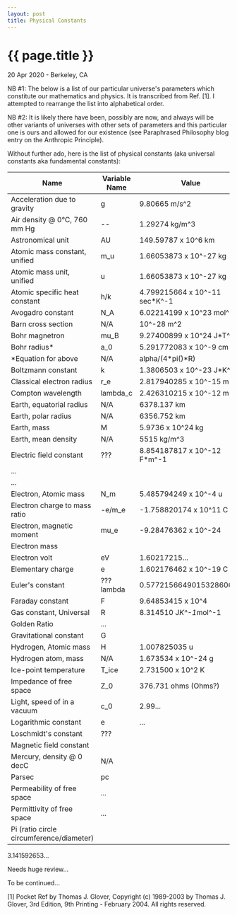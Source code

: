 ```yaml
---
layout: post
title: Physical Constants
---
```


{{ page.title }}
================

<p class="meta">20 Apr 2020 - Berkeley, CA</p>

NB #1: The below is a list of our particular universe's parameters which constitute our mathematics and physics. It is transcribed from Ref. [1]. I attempted to rearrange the list into alphabetical order.

NB #2: It is likely there have been, possibly are now, and always will be other variants of universes with other sets of parameters and this particular one is ours and allowed for our existence (see Paraphrased Philosophy blog entry on the Anthropic Principle).

Without further ado, here is the list of physical constants (aka universal constants aka fundamental constants):

| Name | Variable Name | Value |
| --- | --- | --- |
| Acceleration due to gravity | g | 9.80665 m/s^2 |
| Air density @ 0°C, 760 mm Hg | -- | 1.29274 kg/m^3 |
| Astronomical unit | AU | 149.59787 x 10^6 km |
| Atomic mass constant, unified | m_u | 1.66053873 x 10^-27 kg |
| Atomic mass unit, unified | u | 1.66053873 x 10^-27 kg |
| Atomic specific heat constant | h/k | 4.799215664 x 10^-11 sec*K^-1 |
| Avogadro constant | N_A | 6.02214199 x 10^23 mol^-1 |
| Barn cross section | N/A | 10^-28 m^2 |
| Bohr magnetron | mu_B | 9.27400899 x 10^24 J*T^-1 |
| Bohr radius* | a_0 | 5.291772083 x 10^-9 cm |
| *Equation for above | N/A | alpha/(4*pi()*R) |
| Boltzmann constant | k | 1.3806503 x 10^-23 J*K^-1 |
| Classical electron radius | r_e | 2.817940285 x 10^-15 m |
| Compton wavelength | lambda_c | 2.426310215 x 10^-12 m |
| Earth, equatorial radius | N/A | 6378.137 km |
| Earth, polar radius | N/A | 6356.752 km |
| Earth, mass | M | 5.9736 x 10^24 kg |
| Earth, mean density | N/A | 5515 kg/m^3 |
| Electric field constant | ??? | 8.854187817 x 10^-12 F*m^-1 |
| ... |
| ... |
| Electron, Atomic mass | N_m | 5.485794249 x 10^-4 u |
| Electron charge to mass ratio | -e/m_e | -1.758820174 x 10^11 C |
| Electron, magnetic moment | mu_e | -9.28476362 x 10^-24 |
| Electron mass | 
| Electron volt | eV | 1.60217215... |
| Elementary charge | e | 1.602176462 x 10^-19 C |
| Euler's constant | ??? lambda | 0.577215664901532860606 |
| Faraday constant | F | 9.64853415 x 10^4 |
| Gas constant, Universal | R | 8.314510 J*K^-1*mol^-1 |
| Golden Ratio | ... |
| Gravitational constant | G |
| Hydrogen, Atomic mass | H | 1.007825035 u |
| Hydrogen atom, mass | N/A | 1.673534 x 10^-24 g |
| Ice-point temperature | T_ice | 2.731500 x 10^2 K |
| Impedance of free space | Z_0 | 376.731 ohms (Ohms?) |
| Light, speed of in a vacuum | c_0 | 2.99... |
| Logarithmic constant | e | ... |
| Loschmidt's constant | ??? |
| Magnetic field constant |
| Mercury, density @ 0 decC | N/A |
| Parsec | pc |
| Permeability of free space | ... |
| Permittivity of free space | ... |
| Pi (ratio circle circumference/diameter) |

3.141592653...

Needs huge review...

To be continued...

[1] Pocket Ref by Thomas J. Glover, Copyright (c) 1989-2003 by Thomas J. Glover, 3rd Edition, 9th Printing - February 2004. All rights reserved.